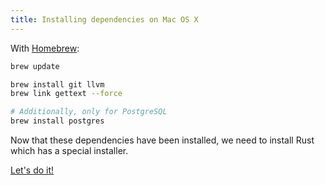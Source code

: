```yaml
---
title: Installing dependencies on Mac OS X
---
```


With [Homebrew](https://brew.sh/):

```bash
brew update

brew install git llvm
brew link gettext --force

# Additionally, only for PostgreSQL
brew install postgres
```

Now that these dependencies have been installed, we need to install Rust which has a special installer.

<a class="action" href="/installation/deps/rust">Let's do it!</a>
